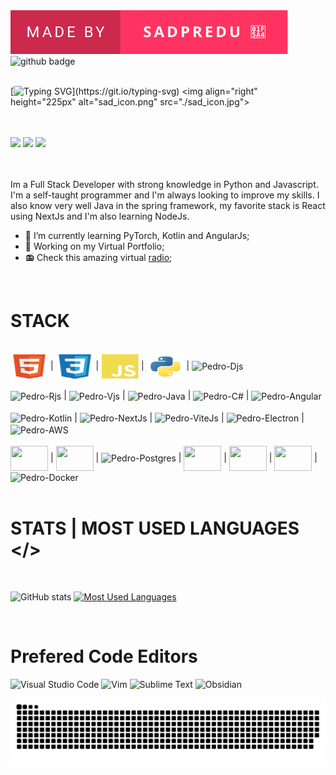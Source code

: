 

<div align="left">
    <img align="rleft" alt=" - " src="./sadpreduu-svg.svg" />
    <img alt="github badge" src="https://img.shields.io/badge/github-%23121011.svg?style=for-the-badge&logo=github&logoColor=white" height="35" />

</div>




<br>

[![Typing SVG](https://readme-typing-svg.demolab.com?font=Bebas+Neue&size=60&pause=1000&color=F71D6C&background=FF811E00&vCenter=true&random=true&width=435&lines=Eae%2C+sou+o+Pedro!)](https://git.io/typing-svg)
<img align="right" height="225px" alt="sad_icon.png" src="./sad_icon.jpg">

<br>
<br>

<div style = "display: inline_block">

<img href="https://linkedin.com/in/pedro-ca" src="https://img.shields.io/badge/Linkedin-black?style=for-the-badge&logo=linkedin&logoColor=%20%23F71D6CFF&link=https%3A%2F%2Flinkedin.com%2Fin%2Fpedro-ca" />
<img href="https://t.me/spedroca" src="https://img.shields.io/badge/telegram-black?style=for-the-badge&logo=telegram&logoColor=%20%23F71D6CFF&link=https%3A%2F%2Flinkedin.com%2Fin%2Fpedro-ca" />
<img href="mailto:pedrinhoafonco@gmail.com" src="https://img.shields.io/badge/gmail-black?style=for-the-badge&logo=gmail&logoColor=%20%23F71D6CFF&link=mailto%3Apedrinhoafonco%40gmail.com" />

</div>

<br>
<br>

Im a Full Stack Developer with strong knowledge in Python and Javascript. I'm a self-taught programmer and I'm always looking to improve my skills. I also know very well Java in the spring framework, my favorite stack is React using NextJs and I'm also learning NodeJs.



- 🌱 I’m currently learning PyTorch, Kotlin and AngularJs;
- 📔 Working on my Virtual Portfolio;
- 📻 Check this amazing virtual [radio](https://plaza.one);

<br>
<h1>STACK</h1>

<div aling = "center">
    <div style = "display: inline_block"><br>
        <img alt="Pedro-HTML" align="center" height="40" width="60" src="https://raw.githubusercontent.com/devicons/devicon/master/icons/html5/html5-original.svg" /> |
        <img alt="Pedro-CSS" align="center" height="40" width="60" src="https://raw.githubusercontent.com/devicons/devicon/master/icons/css3/css3-original.svg" /> |
        <img alt="Pedro-Js" align="center" height="40" width="60" src="https://raw.githubusercontent.com/devicons/devicon/master/icons/javascript/javascript-plain.svg" /> |
        <img alt="Pedro-Python" align="center" height="40" width="60" src="https://raw.githubusercontent.com/devicons/devicon/master/icons/python/python-original.svg"> |
        <img alt="Pedro-Djs" align="center" height="40" width="60" src="https://cdn.jsdelivr.net/gh/devicons/devicon/icons/discordjs/discordjs-original.svg"/>
    </div>
    
<div style = "display: inline_block"><br>
        <img alt="Pedro-Rjs" align="center" height="40" width="60" src="https://cdn.jsdelivr.net/gh/devicons/devicon/icons/react/react-original.svg" /> |
        <img alt="Pedro-Vjs" align="center" height="40" width="60"  src="https://cdn.jsdelivr.net/gh/devicons/devicon/icons/vuejs/vuejs-original.svg" /> |
        <img alt="Pedro-Java" align="center"  height="40" width="60" src="https://cdn.jsdelivr.net/gh/devicons/devicon@latest/icons/java/java-original.svg" /> |
        <img alt="Pedro-C#" align="center"  height="40" width="60" src="https://cdn.jsdelivr.net/gh/devicons/devicon@latest/icons/csharp/csharp-original.svg" /> |
        <img alt="Pedro-Angular" align="center" height="40" width="60" src="https://cdn.jsdelivr.net/gh/devicons/devicon@latest/icons/angular/angular-original.svg" />   
    </div>
    
<div style = "display: inline_block"><br>
        <img alt="Pedro-Kotlin" align="center" height="40" width="60" src="https://cdn.jsdelivr.net/gh/devicons/devicon@latest/icons/kotlin/kotlin-original.svg" /> |
        <img alt="Pedro-NextJs" align="center" height="40" width="60" src="https://cdn.jsdelivr.net/gh/devicons/devicon@latest/icons/nextjs/nextjs-original.svg" /> |
        <img alt="Pedro-ViteJs" align="center" height="40" width="60" src="https://cdn.jsdelivr.net/gh/devicons/devicon@latest/icons/vitejs/vitejs-original.svg" /> |
        <img alt="Pedro-Electron" align="center" height="40" width="60" src="https://cdn.jsdelivr.net/gh/devicons/devicon@latest/icons/electron/electron-original.svg" /> |
        <img alt="Pedro-AWS" align="center" height="40" width="60" src="https://cdn.jsdelivr.net/gh/devicons/devicon@latest/icons/amazonwebservices/amazonwebservices-original-wordmark.svg" />
    </div>
    
<div style = "display: inline_block"><br>
        <img align="center" height="40" width="60" src="https://cdn.jsdelivr.net/gh/devicons/devicon@latest/icons/oracle/oracle-original.svg" /> |
        <img align="center" height="40" width="60" src="https://cdn.jsdelivr.net/gh/devicons/devicon@latest/icons/mysql/mysql-original-wordmark.svg" /> |
        <img alt="Pedro-Postgres" align="center" height="40" width="60" src="https://cdn.jsdelivr.net/gh/devicons/devicon@latest/icons/postgresql/postgresql-original.svg" /> |
        <img align="center" height="40" width="60" src="https://cdn.jsdelivr.net/gh/devicons/devicon@latest/icons/dynamodb/dynamodb-original.svg" /> |
        <img align="center" height="40" width="60" src="https://cdn.jsdelivr.net/gh/devicons/devicon@latest/icons/mongodb/mongodb-original-wordmark.svg" /> |
        <img align="center" height="40" width="60" src="https://cdn.jsdelivr.net/gh/devicons/devicon@latest/icons/kubernetes/kubernetes-original.svg" /> | 
        <img alt="Pedro-Docker" align="center"  height="40" width="60" src="https://cdn.jsdelivr.net/gh/devicons/devicon@latest/icons/docker/docker-plain-wordmark.svg" />

          

<br>
<br>

# STATS | MOST USED LANGUAGES </>
    
<br>

![GitHub stats](https://github-readme-stats-git-masterrstaa-rickstaa.vercel.app/api?username=sadpreduu&hide_title=true&show_icons=true&include_all_commits=false&count_private=true&line_height=25&hide=issues&bg_color=000&title_color=FF3361&text_color=FFF&border_radius=2&border_color=F3085E&icon_color=FF3361&theme=jolly)
[![Most Used Languages](https://github-readme-stats-git-masterrstaa-rickstaa.vercel.app/api/top-langs/?username=sadpreduu&line_height=65&card_width=290&layout=compact&hide_title=false&count_private=true&langs_count=4&show_icons=true&title_color=FF3361&hide=html,css&bg_color=000&text_color=8B8B8B&border_radius=2&border_color=F3085E&count_private=true)](https://github.com/mari4souza/github-readme-stats)

<div align="left" style="display: inline_block"><br>

# Prefered Code Editors

![Visual Studio Code](https://img.shields.io/badge/Visual%20Studio%20Code-0078d7.svg?style=for-the-badge&logo=visual-studio-code&logoColor=white)
![Vim](https://img.shields.io/badge/VIM-%2311AB00.svg?style=for-the-badge&logo=vim&logoColor=white)
![Sublime Text](https://img.shields.io/badge/sublime_text-%23575757.svg?style=for-the-badge&logo=sublime-text&logoColor=important)
![Obsidian](https://img.shields.io/badge/Obsidian-%23483699.svg?style=for-the-badge&logo=obsidian&logoColor=white)

</div>


<picture>
  <source media="(prefers-color-scheme: dark)" srcset="https://raw.githubusercontent.com/mari4souza/mari4souza/output/github-contribution-grid-snake-dark.svg">
  <source media="(prefers-color-scheme: light)" srcset="https://raw.githubusercontent.com/mari4souza/mari4souza/output/github-contribution-grid-snake.svg">
  <img alt="github contribution grid snake animation" src="https://raw.githubusercontent.com/mari4souza/mari4souza/output/github-contribution-grid-snake.svg">
</picture>
<br><br>

